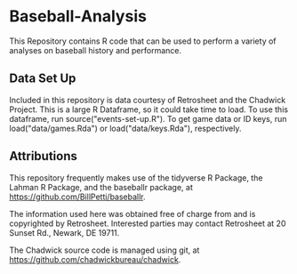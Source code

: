 # Baseball-Analysis
This Repository contains R code that can be used to perform a variety of analyses on baseball history and performance.

## Data Set Up

Included in this repository is data courtesy of Retrosheet and the Chadwick Project. This is a large R Dataframe, so it could take time to load. To use this dataframe, run source("events-set-up.R"). To get game data or ID keys, run load("data/games.Rda") or load("data/keys.Rda"), respectively.

## Attributions

This repository frequently makes use of the tidyverse R Package, the Lahman R Package, and the baseballr package, at https://github.com/BillPetti/baseballr.

The information used here was obtained free of charge from and is copyrighted by Retrosheet.  Interested parties may contact Retrosheet at 20 Sunset Rd., Newark, DE 19711.

The Chadwick source code is managed using git, at https://github.com/chadwickbureau/chadwick.
